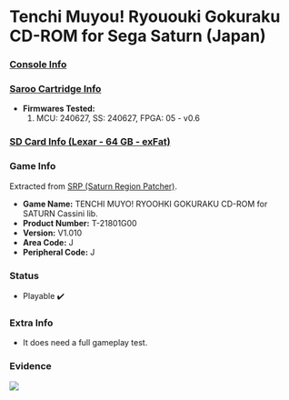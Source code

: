 # Tenchi Muyou! Ryououki Gokuraku CD-ROM for Sega Saturn (Japan)

### [Console Info](../../../../../Info/Consoles/VA13/README.md)

### [Saroo Cartridge Info](../../../../../Info/Cartridges/RetroGameParadiseStore/1.32F/README.md)

- <b>Firmwares Tested:</b>
  1. MCU: 240627, SS: 240627, FPGA: 05 - v0.6

### [SD Card Info (Lexar - 64 GB - exFat)](../../../../../Info/SdCards/Lexar/64GB/exfat/README.md)

### Game Info

Extracted from [SRP (Saturn Region Patcher)](https://segaxtreme.net/resources/saturn-region-patcher.81/download).

- <b>Game Name:</b> TENCHI MUYO! RYOOHKI GOKURAKU CD-ROM for SATURN Cassini lib.
- <b>Product Number:</b> T-21801G00
- <b>Version:</b> V1.010
- <b>Area Code:</b> J
- <b>Peripheral Code:</b> J

### Status

- Playable :heavy_check_mark:

### Extra Info

- It does need a full gameplay test.

### Evidence

[![](https://img.youtube.com/vi/TpjgIRbOwGA/0.jpg)](https://www.youtube.com/watch?v=TpjgIRbOwGA)
